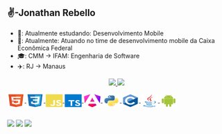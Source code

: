 ## ✌️-Jonathan Rebello

- 🌱: Atualmente estudando: Desenvolvimento Mobile
- 📲: Atualmente: Atuando no time de desenvolvimento mobile da Caixa Econômica Federal
- 🎓: CMM -> IFAM: Engenharia de Software
- ✈️: RJ -> Manaus


<div>
<div align="center">
  <a href="https://github.com/JonathanRebello01">
  <img height="180em" src="https://github-readme-stats.vercel.app/api?username=JonathanRebello01&theme=radical&count_private=true"/>
  <img height="180em" src="https://github-readme-stats.vercel.app/api/top-langs/?username=JonathanRebello01&layout=compact&langs_count=7&theme=radical"/>
</div>



<div style="display: inline_block"><br>
  <img align="center" alt="Jonathan-HTML" height="30" width="40" src="https://raw.githubusercontent.com/devicons/devicon/master/icons/html5/html5-original.svg">
  <img align="center" alt="Jonathan-CSS" height="30" width="40" src="https://raw.githubusercontent.com/devicons/devicon/master/icons/css3/css3-original.svg">
  <img align="center" alt="Jonathan-Js" height="30" width="40" src="https://raw.githubusercontent.com/devicons/devicon/master/icons/javascript/javascript-plain.svg">
  <img align="center" alt="Jonathan-Typescript" height="30" width="40" src="https://raw.githubusercontent.com/devicons/devicon/master/icons/typescript/typescript-original.svg">
  <img align="center" alt="Jonathan-Angular" height="30" width="40" src="https://raw.githubusercontent.com/devicons/devicon/master/icons/angular/angular-original.svg">
  <img align="center" alt="Jonathan-Python" height="30" width="40" src="https://raw.githubusercontent.com/devicons/devicon/master/icons/python/python-original.svg">
  <img align="center" alt="Jonathan-C" height="30" width="40" src="https://raw.githubusercontent.com/devicons/devicon/master/icons/c/c-original.svg">
  <img align="center" alt="Jonathan-Java" height="30" width="40" src="https://raw.githubusercontent.com/devicons/devicon/master/icons/java/java-original.svg">
  <img align="center" alt="Jonathan-Android" height="30" width="40" src="https://raw.githubusercontent.com/devicons/devicon/master/icons/android/android-original.svg">
</div>
  
  ##
  
  
 <div> 
  <a href="https://www.instagram.com/jonathan_rebello01/" target="_blank"><img src="https://img.shields.io/badge/-Instagram-%23E4405F?style=for-the-badge&logo=instagram&logoColor=white" target="_blank"></a>
  <a href = "mailto:rebello.jonathan@gmail.com"><img src="https://img.shields.io/badge/-Gmail-%23333?style=for-the-badge&logo=gmail&logoColor=white" target="_blank"></a>
  <a href="https://www.linkedin.com/in/jonathan-rebello-671abb238/" target="_blank"><img src="https://img.shields.io/badge/-LinkedIn-%230077B5?style=for-the-badge&logo=linkedin&logoColor=white" target="_blank"></a> 
 </div>



